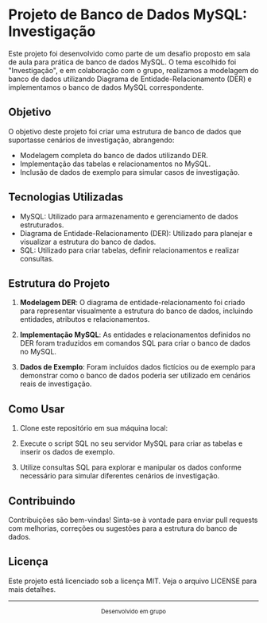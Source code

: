 # Projeto de Banco de Dados MySQL: Investigação

Este projeto foi desenvolvido como parte de um desafio proposto em sala de aula para prática de banco de dados MySQL. O tema escolhido foi "Investigação", e em colaboração com o grupo, realizamos a modelagem do banco de dados utilizando Diagrama de Entidade-Relacionamento (DER) e implementamos o banco de dados MySQL correspondente.

## Objetivo

O objetivo deste projeto foi criar uma estrutura de banco de dados que suportasse cenários de investigação, abrangendo:

- Modelagem completa do banco de dados utilizando DER.
- Implementação das tabelas e relacionamentos no MySQL.
- Inclusão de dados de exemplo para simular casos de investigação.

## Tecnologias Utilizadas

- MySQL: Utilizado para armazenamento e gerenciamento de dados estruturados.
- Diagrama de Entidade-Relacionamento (DER): Utilizado para planejar e visualizar a estrutura do banco de dados.
- SQL: Utilizado para criar tabelas, definir relacionamentos e realizar consultas.

## Estrutura do Projeto

1. **Modelagem DER**: O diagrama de entidade-relacionamento foi criado para representar visualmente a estrutura do banco de dados, incluindo entidades, atributos e relacionamentos.

2. **Implementação MySQL**: As entidades e relacionamentos definidos no DER foram traduzidos em comandos SQL para criar o banco de dados no MySQL.

3. **Dados de Exemplo**: Foram incluídos dados fictícios ou de exemplo para demonstrar como o banco de dados poderia ser utilizado em cenários reais de investigação.

## Como Usar

1. Clone este repositório em sua máquina local:

2. Execute o script SQL no seu servidor MySQL para criar as tabelas e inserir os dados de exemplo.

3. Utilize consultas SQL para explorar e manipular os dados conforme necessário para simular diferentes cenários de investigação.

## Contribuindo

Contribuições são bem-vindas! Sinta-se à vontade para enviar pull requests com melhorias, correções ou sugestões para a estrutura do banco de dados.

## Licença

Este projeto está licenciado sob a licença MIT. Veja o arquivo LICENSE para mais detalhes.

---

<div align="center">
<sub>Desenvolvido em grupo</sub>
</div>
